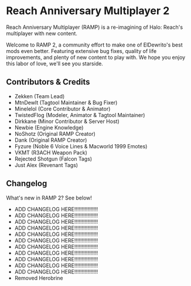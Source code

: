 # Reach Anniversary Multiplayer 2
Reach Anniversary Multiplayer (RAMP) is a re-imagining of Halo: Reach's multiplayer with new content.

Welcome to RAMP 2, a community effort to make one of ElDewrito's best mods even better. Featuring extensive bug fixes, quality of life improvements, and plenty of new content to play with. We hope you enjoy this labor of love, we'll see you starside.

## Contributors & Credits
* Zekken (Team Lead)
* MtnDewIt (Tagtool Maintainer & Bug Fixer)
* Minelelol (Core Contributor & Animator)
* TwistedFlog (Modeler, Animator & Tagtool Maintainer)
* Dirkkane (Minor Contributor & Server Host)
* Newbie (Engine Knowledge)
* NoShotz (Original RAMP Creator)
* Dank (Original RAMP Creator)
* Fyzure (Noble 6 Voice Lines & Macworld 1999 Emotes)
* VKMT (R3ACH Weapon Pack)
* Rejected Shotgun (Falcon Tags)
* Just Alex (Revenant Tags)

## Changelog
What's new in RAMP 2? See below!

* ADD CHANGELOG HERE!!!!!!!!!!!!!!!!
* ADD CHANGELOG HERE!!!!!!!!!!!!!!!!
* ADD CHANGELOG HERE!!!!!!!!!!!!!!!!
* ADD CHANGELOG HERE!!!!!!!!!!!!!!!!
* ADD CHANGELOG HERE!!!!!!!!!!!!!!!!
* ADD CHANGELOG HERE!!!!!!!!!!!!!!!!
* ADD CHANGELOG HERE!!!!!!!!!!!!!!!!
* ADD CHANGELOG HERE!!!!!!!!!!!!!!!!
* ADD CHANGELOG HERE!!!!!!!!!!!!!!!!
* ADD CHANGELOG HERE!!!!!!!!!!!!!!!!
* ADD CHANGELOG HERE!!!!!!!!!!!!!!!!
* Removed Herobrine
